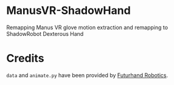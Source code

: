 # ManusVR-ShadowHand
Remapping Manus VR glove motion extraction and remapping to ShadowRobot Dexterous Hand

# Credits
`data` and `animate.py` have been provided by [Futurhand Robotics](https://futurhandrobotics.com/).